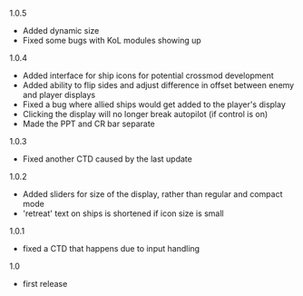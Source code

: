 1.0.5
- Added dynamic size
- Fixed some bugs with KoL modules showing up

1.0.4
- Added interface for ship icons for potential crossmod development
- Added ability to flip sides and adjust difference in offset between enemy and player displays
- Fixed a bug where allied ships would get added to the player's display
- Clicking the display will no longer break autopilot (if control is on)
- Made the PPT and CR bar separate

1.0.3
- Fixed another CTD caused by the last update

1.0.2
- Added sliders for size of the display, rather than regular and compact mode
- 'retreat' text on ships is shortened if icon size is small

1.0.1
- fixed a CTD that happens due to input handling

1.0
- first release